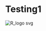 # Testing1

![R_logo svg](https://github.com/user-attachments/assets/86cfc3da-5466-433f-a991-f4b04e3edec2)

